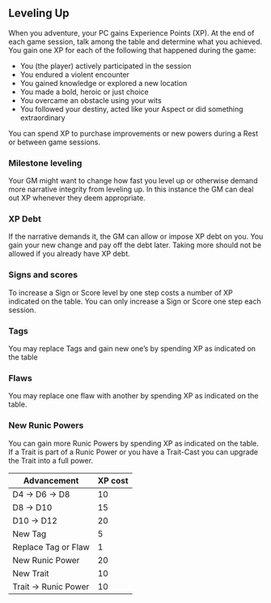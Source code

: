 ## Leveling Up

When you adventure, your PC gains Experience Points (XP). At the end of each game session, talk among the table and determine what you achieved. You gain one XP for each of the following that happened during the game:
-  You (the player) actively participated in the session
-  You endured a violent encounter
-  You gained knowledge or explored a new location
-  You made a bold, heroic or just choice
-  You overcame an obstacle using your wits
-  You followed your destiny, acted like your Aspect or did something extraordinary

You can spend XP to purchase improvements or new powers during a Rest or between game sessions.

### Milestone leveling
Your GM might want to change how fast you level up or otherwise demand more narrative integrity from leveling up. In this instance the GM can deal out XP whenever they deem appropriate.

### XP Debt
If the narrative demands it, the GM can allow or impose XP debt on you. You gain your new change and pay off the debt later.  Taking more should not be allowed if you already have XP debt.

### Signs and scores
To increase a Sign or Score level by one step costs a number of XP indicated on the table. You can only increase a Sign or Score one step each session.

### Tags
You may replace Tags and gain new one’s by spending XP as indicated on the table

### Flaws
You may replace one flaw with another by spending XP as indicated on the table.

### New Runic Powers
You can gain more Runic Powers by spending XP as indicated on the table.
If a Trait is part of a Runic Power or you have a Trait-Cast you can upgrade the Trait into a full power.

| **Advancement**     | **XP cost** |
| ------------------- | ----------- |
| D4 → D6 → D8        | 10          |
| D8 → D10            | 15          |
| D10 → D12           | 20          |
| New Tag             | 5           |
| Replace Tag or Flaw | 1           |
| New Runic Power     | 20          |
| New Trait           | 10          |
| Trait → Runic Power | 10          |